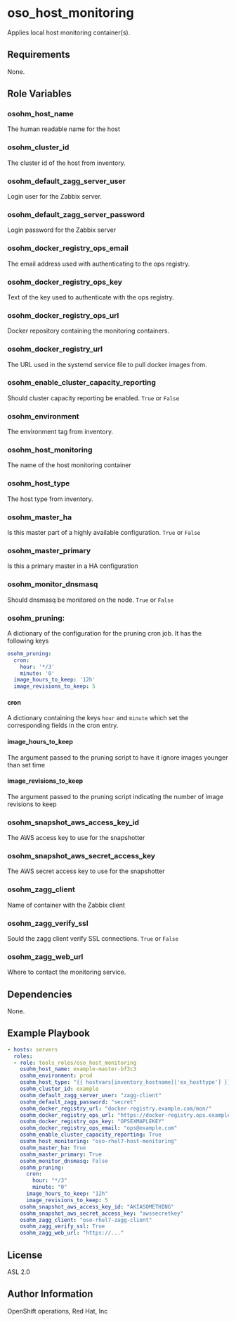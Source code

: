 # oso_host_monitoring
Applies local host monitoring container(s).

## Requirements

None.

## Role Variables

### osohm_host_name

The human readable name for the host

### osohm_cluster_id

The cluster id of the host from inventory.

### osohm_default_zagg_server_user

Login user for the Zabbix server.

### osohm_default_zagg_server_password

Login password for the Zabbix server

### osohm_docker_registry_ops_email

The email address used with authenticating to the ops registry.

### osohm_docker_registry_ops_key

Text of the key used to authenticate with the ops registry.

### osohm_docker_registry_ops_url

Docker repository containing the monitoring containers.

### osohm_docker_registry_url

The URL used in the systemd service file to pull docker images from.

### osohm_enable_cluster_capacity_reporting

Should cluster capacity reporting be enabled. `True` or `False`

### osohm_environment

The environment tag from inventory.

### osohm_host_monitoring

The name of the host monitoring container

### osohm_host_type

The host type from inventory.

### osohm_master_ha

Is this master part of a highly available configuration. `True` or `False`

### osohm_master_primary

Is this a primary master in a HA configuration

### osohm_monitor_dnsmasq

Should dnsmasq be monitored on the node. `True` or `False`

### osohm_pruning:

A dictionary of the configuration for the pruning cron job. It has the following keys

```yaml
osohm_pruning:
  cron:
    hour: '*/3'
    minute: '0'
  image_hours_to_keep: '12h'
  image_revisions_to_keep: 5
```

#### cron

A dictionary containing the keys `hour` and `minute` which set the corresponding fields in the cron entry.

#### image_hours_to_keep

The argument passed to the pruning script to have it ignore images younger than set time

#### image_revisions_to_keep

The argument passed to the pruning script indicating the number of image revisions to keep

### osohm_snapshot_aws_access_key_id

The AWS access key to use for the snapshotter

### osohm_snapshot_aws_secret_access_key

The AWS secret access key to use for the snapshotter

### osohm_zagg_client

Name of container with the Zabbix client

### osohm_zagg_verify_ssl

Sould the zagg client verify SSL connections. `True` or `False`

### osohm_zagg_web_url

Where to contact the monitoring service.

## Dependencies

None.

## Example Playbook

```yaml
- hosts: servers
  roles:
  - role: tools_roles/oso_host_monitoring
    osohm_host_name: example-master-bf3c3
    osohm_environment: prod
    osohm_host_type: "{{ hostvars[inventory_hostname]['ex_hosttype'] }}"
    osohm_cluster_id: example
    osohm_default_zagg_server_user: "zagg-client"
    osohm_default_zagg_password: "secret"
    osohm_docker_registry_url: "docker-registry.example.com/mon/"
    osohm_docker_registry_ops_url: "https://docker-registry.ops.example.com"
    osohm_docker_registry_ops_key: "OPSEXMAPLEKEY"
    osohm_docker_registry_ops_email: "ops@example.com"
    osohm_enable_cluster_capacity_reporting: True
    osohm_host_monitoring: "oso-rhel7-host-monitoring"
    osohm_master_ha: True
    osohm_master_primary: True
    osohm_monitor_dnsmasq: False
    osohm_pruning:
      cron:
        hour: "*/3"
        minute: "0"
      image_hours_to_keep: "12h"
      image_revisions_to_keep: 5
    osohm_snapshot_aws_access_key_id: "AKIASOMETHING"
    osohm_snapshot_aws_secret_access_key: "awssecretkey"
    osohm_zagg_client: "oso-rhel7-zagg-client"
    osohm_zagg_verify_ssl: True
    osohm_zagg_web_url: "https://..."
```

## License

ASL 2.0

## Author Information

OpenShift operations, Red Hat, Inc

